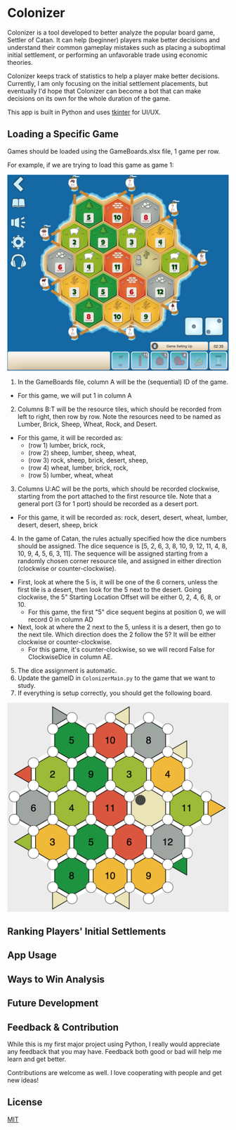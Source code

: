 
# Colonizer

Colonizer is a tool developed to better analyze the popular board game, Settler of Catan. It can help (beginner) players make better decisions and understand their common gameplay mistakes such as placing a suboptimal initial settlement, or performing an unfavorable trade using economic theories.

Colonizer keeps track of statistics to help a player make better decisions. Currently, I am only focusing on the initial settlement placements, but eventually I'd hope that Colonizer can become a bot that can  make decisions on its own for the whole duration of the game.

This app is built in Python and uses [tkinter](https://docs.python.org/3/library/tkinter.html) for UI/UX.

## Loading a Specific Game

Games should be loaded using the GameBoards.xlsx file, 1 game per row.

For example, if we are trying to load this game as game 1:

![_](https://github.com/kennethshsu/Colonizer/blob/main/ReadMe%20Support/Setup%20Example.png)


1. In the GameBoards file, column A will be the (sequential) ID of the game.
  * For this game, we will put 1 in column A


2. Columns B:T will be the resource tiles, which should be recorded from left to right, then row by row. Note the resources need to be named as Lumber, Brick, Sheep, Wheat, Rock, and Desert.
  * For this game, it will be recorded as:
    * (row 1) lumber, brick, rock,
    * (row 2) sheep, lumber, sheep, wheat,
    * (row 3) rock, sheep, brick, desert, sheep,
    * (row 4)	wheat, lumber, brick, rock,
    * (row 5) lumber, wheat, wheat


3. Columns U:AC will be the ports, which should be recorded clockwise, starting from the port attached to the first resource tile. Note that a general port (3 for 1 port) should be recorded as a desert port.
  * For this game, it will be recorded as: rock, desert, desert, wheat, lumber, desert, desert, sheep, brick


4. In the game of Catan, the rules actually specified how the dice numbers should be assigned. The dice sequence is [5, 2, 6, 3, 8, 10, 9, 12, 11, 4, 8, 10, 9, 4, 5, 6, 3, 11]. The sequence will be assigned starting from a randomly chosen corner resource tile, and assigned in either direction (clockwise or counter-clockwise).
  * First, look at where the 5 is, it will be one of the 6 corners, unless the first tile is a desert, then look for the 5 next to the desert. Going clockwise, the 5" Starting Location Offset will be either 0, 2, 4, 6, 8, or 10.
    * For this game, the first "5" dice sequent begins at position 0, we will record 0 in column AD
  * Next, look at where the 2 next to the 5, unless it is a desert, then go to the next tile. Which direction does the 2 follow the 5? It will be either clockwise or counter-clockwise.
    * For this game, it's counter-clockwise, so we will record False for ClockwiseDice in column AE.


5. The dice assignment is automatic.
6. Update the gameID in ```ColonizerMain.py``` to the game that we want to study.
6. If everything is setup correctly, you should get the following board.

![_](https://github.com/kennethshsu/Colonizer/blob/main/ReadMe%20Support/Setup%20Loaded%20Board.png)

## Ranking Players' Initial Settlements

## App Usage

## Ways to Win Analysis

## Future Development

## Feedback & Contribution

While this is my first major project using Python, I really would appreciate any feedback that you may have. Feedback both good or bad will help me learn and get better.

Contributions are welcome as well. I love cooperating with people and get new ideas!

## License
[MIT](https://github.com/kennethshsu/Colonizer/blob/main/LICENSE.md)
